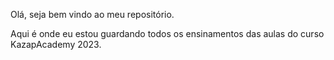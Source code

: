 Olá, seja bem vindo ao meu repositório.

Aqui é onde eu estou guardando todos os ensinamentos das aulas do curso KazapAcademy 2023.